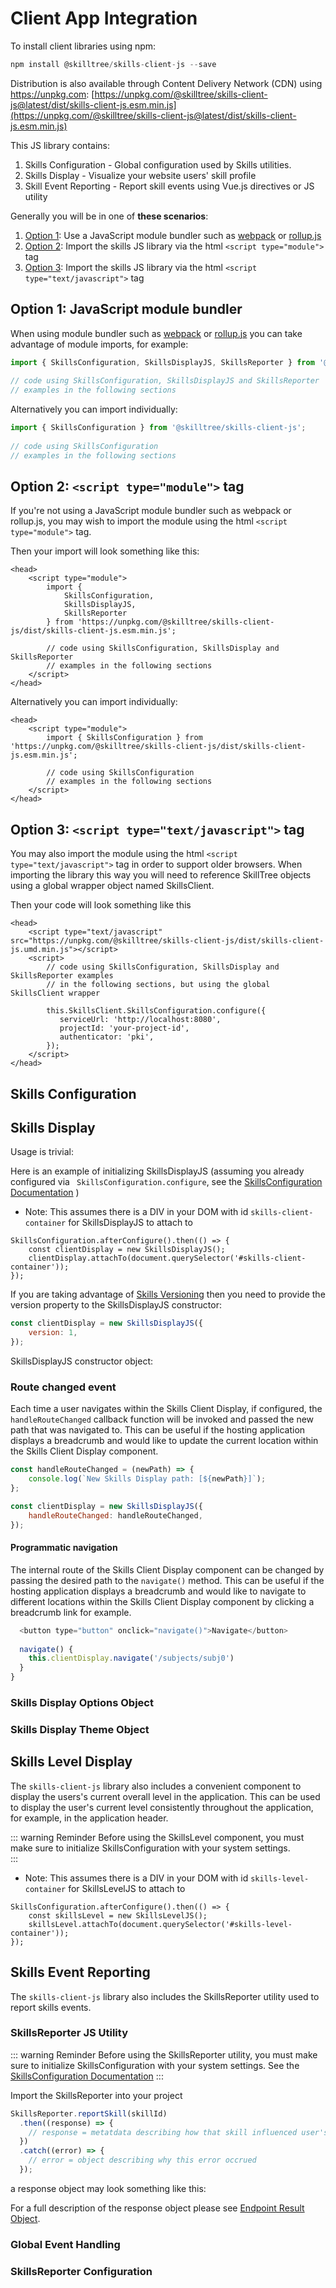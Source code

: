 # Client App Integration

To install client libraries using npm:

``` js
npm install @skilltree/skills-client-js --save
```

Distribution is also available through Content Delivery Network (CDN) using https://unpkg.com:
[https://unpkg.com/@skilltree/skills-client-js@latest/dist/skills-client-js.esm.min.js](https://unpkg.com/@skilltree/skills-client-js@latest/dist/skills-client-js.esm.min.js)

This JS library contains: 
1. Skills Configuration - Global configuration used by Skills utilities.
1. Skills Display - Visualize your website users' skill profile
1. Skill Event Reporting - Report skill events using Vue.js directives or JS utility

Generally you will be in one of **these scenarios**: 
1. [Option 1](/skills-client/js.html#option-1-javascript-module-bundler): Use a JavaScript module bundler such as [webpack](https://webpack.js.org/) or [rollup.js](https://rollupjs.org)
1. [Option 2](/skills-client/js.html#option-2-script-type-module-tag): Import the skills JS library via the html ```<script type="module">``` tag 
1. [Option 3](/skills-client/js.html#option-3-script-type-text-javascript-tag): Import the skills JS library via the html ```<script type="text/javascript">``` tag

## Option 1: JavaScript module bundler

When using module bundler such as [webpack](https://webpack.js.org/) or [rollup.js](https://rollupjs.org) 
you can take advantage of module imports, for example: 

```  js
import { SkillsConfiguration, SkillsDisplayJS, SkillsReporter } from '@skilltree/skills-client-js';
 
// code using SkillsConfiguration, SkillsDisplayJS and SkillsReporter
// examples in the following sections
 ```

Alternatively you can import individually:

```  js
import { SkillsConfiguration } from '@skilltree/skills-client-js';
 
// code using SkillsConfiguration
// examples in the following sections
 ``` 

## Option 2: ```<script type="module">``` tag

If you're not using a JavaScript module bundler such as webpack or rollup.js, you may wish to import the module
using the html ```<script type="module">``` tag.

Then your import will look something like this:
```   js{2}
<head>
    <script type="module">
        import {
            SkillsConfiguration,
            SkillsDisplayJS,
            SkillsReporter
        } from 'https://unpkg.com/@skilltree/skills-client-js/dist/skills-client-js.esm.min.js';

        // code using SkillsConfiguration, SkillsDisplay and SkillsReporter
        // examples in the following sections
    </script> 
</head>
 ```

Alternatively you can import individually:

```  js{2}
<head>
    <script type="module">
        import { SkillsConfiguration } from 'https://unpkg.com/@skilltree/skills-client-js/dist/skills-client-js.esm.min.js';
    
        // code using SkillsConfiguration
        // examples in the following sections
    </script> 
</head>
 ``` 

## Option 3: ```<script type="text/javascript">``` tag

You may also import the module using the html ```<script type="text/javascript">``` tag in order to support older
browsers.  When importing the library this way you will need to reference SkillTree objects  using a global wrapper 
object named SkillsClient.

Then your code will look something like this
```  js{2,7}
<head>
    <script type="text/javascript" src="https://unpkg.com/@skilltree/skills-client-js/dist/skills-client-js.umd.min.js"></script>
    <script>
        // code using SkillsConfiguration, SkillsDisplay and SkillsReporter examples
        // in the following sections, but using the global SkillsClient wrapper

        this.SkillsClient.SkillsConfiguration.configure({
           serviceUrl: 'http://localhost:8080',
           projectId: 'your-project-id',
           authenticator: 'pki',
        });
    </script> 
</head>
 ```

## Skills Configuration

<import-content path="/skills-client/common/skillsConfiguration/js/clientConfig.html"/>

## Skills Display

<import-content path="/skills-client/common/skillsDisplayIntro.html"/>

Usage is trivial:

Here is an example of initializing SkillsDisplayJS (assuming you already configured via ``` SkillsConfiguration.configure```, see the [SkillsConfiguration Documentation](/skills-client/js.html#skills-configuration) )
* Note: This assumes there is a DIV in your DOM with id ```skills-client-container``` for SkillsDisplayJS to attach to

``` js{2-3}
SkillsConfiguration.afterConfigure().then(() => {
    const clientDisplay = new SkillsDisplayJS();
    clientDisplay.attachTo(document.querySelector('#skills-client-container'));
});
```

If you are taking advantage of [Skills Versioning](/dashboard/user-guide/skills.html#skills-versioning) then you need to provide the version property to 
the SkillsDisplayJS constructor:

``` js
const clientDisplay = new SkillsDisplayJS({
    version: 1,
});
```

 SkillsDisplayJS constructor object:

<import-content path="/skills-client/common/skillsDisplayArguments.html"/>

### Route changed event <since project="skills-client" version="3.3.0" />

Each time a user navigates within the Skills Client Display, if configured, the `handleRouteChanged` callback function will be invoked and passed the new path that was navigated to.  This can be useful if the hosting application displays a breadcrumb and would like to update the current location within the Skills Client Display component.

``` js
const handleRouteChanged = (newPath) => {
    console.log(`New Skills Display path: [${newPath}]`);
};

const clientDisplay = new SkillsDisplayJS({
    handleRouteChanged: handleRouteChanged,
});
```

#### Programmatic navigation <since project="skills-client" version="3.3.1" />

The internal route of the Skills Client Display component can be changed by passing the desired path to the `navigate()` method.  This can be useful if the hosting application displays a breadcrumb and would like to navigate to different locations within the Skills Client Display component by clicking a breadcrumb link for example.

``` js
  <button type="button" onclick="navigate()">Navigate</button>
  
  navigate() {
    this.clientDisplay.navigate('/subjects/subj0')
  }
}
```

### Skills Display Options Object

<import-content path="/skills-client/common/skillsDisplayOptionsObject.html"/>

### Skills Display Theme Object

<import-content path="/skills-client/common/slillsDisplayTheme.html"/>

## Skills Level Display

The ```skills-client-js``` library also includes a convenient component to display the users's current overall level in the application. This can be
used to display the user's current level consistently throughout the application, for example, in the application header.

::: warning Reminder
Before using the SkillsLevel component, you must make sure to initialize SkillsConfiguration
with your system settings.  
:::

* Note: This assumes there is a DIV in your DOM with id ```skills-level-container``` for SkillsLevelJS to attach to

``` js{2-3}
SkillsConfiguration.afterConfigure().then(() => {
    const skillsLevel = new SkillsLevelJS();
    skillsLevel.attachTo(document.querySelector('#skills-level-container'));
});
```

## Skills Event Reporting

The ```skills-client-js```  library also includes the SkillsReporter utility used to report skills events.

### SkillsReporter JS Utility

::: warning Reminder
Before using the SkillsReporter utility, you must make sure to initialize SkillsConfiguration
with your system settings.  See the [SkillsConfiguration Documentation](/skills-client/js.html#skills-configuration) 
:::

Import the SkillsReporter into your project

``` js
SkillsReporter.reportSkill(skillId)
  .then((response) => {
    // response = metatdata describing how that skill influenced user's skills posture
  })
  .catch((error) => {
    // error = object describing why this error occrued
  });
```

a response object may look something like this:
<import-content path="/skills-client/common/skillsReporter/responseObject.html"/>

For a full description of the response object please see [Endpoint Result Object](/skills-client/endpoints.html#endpoint-result-object).

### Global Event Handling

<import-content path="/skills-client/common/skillsReporter/globalEventHandling.html"/>

### SkillsReporter Configuration

<import-content path="/skills-client/common/skillsReporter/reporterConfiguration.html"/>


